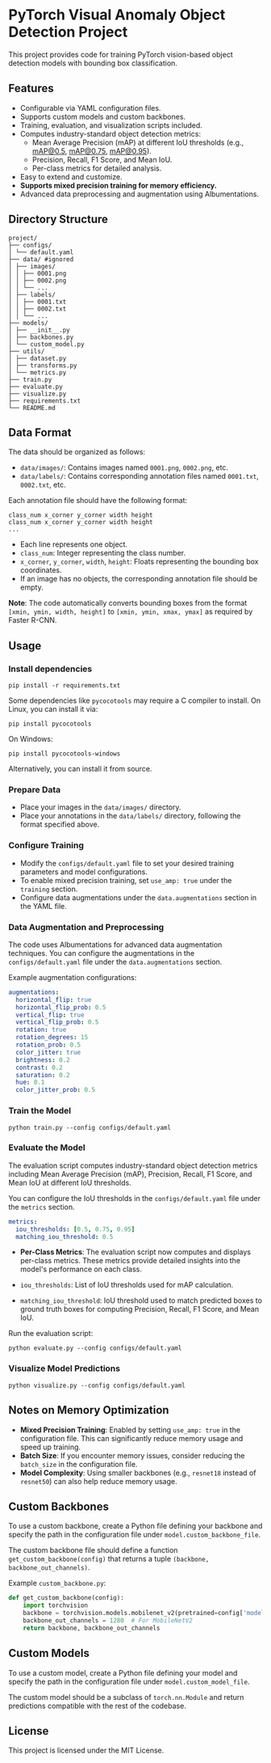 # PyTorch Visual Anomaly Object Detection Project

This project provides code for training PyTorch vision-based object detection models with bounding box classification.

## Features

- Configurable via YAML configuration files.
- Supports custom models and custom backbones.
- Training, evaluation, and visualization scripts included.
- Computes industry-standard object detection metrics:
  - Mean Average Precision (mAP) at different IoU thresholds (e.g., mAP@0.5, mAP@0.75, mAP@0.95).
  - Precision, Recall, F1 Score, and Mean IoU.
  - Per-class metrics for detailed analysis.
- Easy to extend and customize.
- **Supports mixed precision training for memory efficiency.**
- Advanced data preprocessing and augmentation using Albumentations.

## Directory Structure

```
project/ 
├── configs/ 
│ └── default.yaml 
├── data/ #ignored
│ ├── images/ 
│ │ ├── 0001.png 
│ │ ├── 0002.png 
│ │ └── ... 
│ ├── labels/ 
│ │ ├── 0001.txt 
│ │ ├── 0002.txt 
│ │ └── ... 
├── models/ 
│ ├── __init__.py 
│ ├── backbones.py 
│ └── custom_model.py 
├── utils/ 
│ ├── dataset.py 
│ ├── transforms.py 
│ └── metrics.py 
├── train.py 
├── evaluate.py 
├── visualize.py 
├── requirements.txt 
└── README.md
```

## Data Format

The data should be organized as follows:

- `data/images/`: Contains images named `0001.png`, `0002.png`, etc.
- `data/labels/`: Contains corresponding annotation files named `0001.txt`, `0002.txt`, etc.

Each annotation file should have the following format:

```
class_num x_corner y_corner width height 
class_num x_corner y_corner width height 
...
```

- Each line represents one object.
- `class_num`: Integer representing the class number.
- `x_corner`, `y_corner`, `width`, `height`: Floats representing the bounding box coordinates.
- If an image has no objects, the corresponding annotation file should be empty.

**Note**: The code automatically converts bounding boxes from the format `[xmin, ymin, width, height]` to `[xmin, ymin, xmax, ymax]` as required by Faster R-CNN.

## Usage

### Install dependencies

```pip install -r requirements.txt```

Some dependencies like `pycocotools` may require a C compiler to install. On Linux, you can install it via:

`pip install pycocotools`

On Windows:

`pip install pycocotools-windows`

Alternatively, you can install it from source.

### Prepare Data

- Place your images in the `data/images/` directory.
- Place your annotations in the `data/labels/` directory, following the format specified above.

### Configure Training

- Modify the `configs/default.yaml` file to set your desired training parameters and model configurations.
- To enable mixed precision training, set `use_amp: true` under the `training` section.
- Configure data augmentations under the `data.augmentations` section in the YAML file.

### Data Augmentation and Preprocessing
The code uses Albumentations for advanced data augmentation techniques. You can configure the augmentations in the `configs/default.yaml` file under the `data.augmentations` section.

Example augmentation configurations:
```yaml
augmentations:
  horizontal_flip: true
  horizontal_flip_prob: 0.5
  vertical_flip: true
  vertical_flip_prob: 0.5
  rotation: true
  rotation_degrees: 15
  rotation_prob: 0.5
  color_jitter: true
  brightness: 0.2
  contrast: 0.2
  saturation: 0.2
  hue: 0.1
  color_jitter_prob: 0.5
```

### Train the Model

```python train.py --config configs/default.yaml```

### Evaluate the Model

The evaluation script computes industry-standard object detection metrics including Mean Average Precision (mAP), Precision, Recall, F1 Score, and Mean IoU at different IoU thresholds.

You can configure the IoU thresholds in the `configs/default.yaml` file under the `metrics` section.

```yaml
metrics:
  iou_thresholds: [0.5, 0.75, 0.95]
  matching_iou_threshold: 0.5
```

- **Per-Class Metrics**: The evaluation script now computes and displays per-class metrics. These metrics provide detailed insights into the model's performance on each class.

- `iou_thresholds`: List of IoU thresholds used for mAP calculation.
- `matching_iou_threshold`: IoU threshold used to match predicted boxes to ground truth boxes for computing Precision, Recall, F1 Score, and Mean IoU.

Run the evaluation script:

```python evaluate.py --config configs/default.yaml```

### Visualize Model Predictions

```python visualize.py --config configs/default.yaml```

## Notes on Memory Optimization

- **Mixed Precision Training**: Enabled by setting `use_amp: true` in the configuration file. This can significantly reduce memory usage and speed up training.
- **Batch Size**: If you encounter memory issues, consider reducing the `batch_size` in the configuration file.
- **Model Complexity**: Using smaller backbones (e.g., `resnet18` instead of `resnet50`) can also help reduce memory usage.

## Custom Backbones

To use a custom backbone, create a Python file defining your backbone and specify the path in the configuration file under `model.custom_backbone_file`.

The custom backbone file should define a function `get_custom_backbone(config)` that returns a tuple `(backbone, backbone_out_channels)`.

Example `custom_backbone.py`:

```python
def get_custom_backbone(config):
    import torchvision
    backbone = torchvision.models.mobilenet_v2(pretrained=config['model']['pretrained']).features
    backbone_out_channels = 1280  # For MobileNetV2
    return backbone, backbone_out_channels
```

## Custom Models

To use a custom model, create a Python file defining your model and specify the path in the configuration file under `model.custom_model_file`.

The custom model should be a subclass of `torch.nn.Module` and return predictions compatible with the rest of the codebase.

## License

This project is licensed under the MIT License.